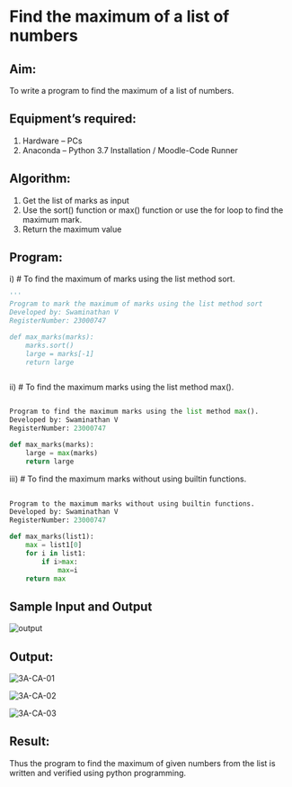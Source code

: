 # Find the maximum of a list of numbers
## Aim:
To write a program to find the maximum of a list of numbers.
## Equipment’s required:
1.	Hardware – PCs
2.	Anaconda – Python 3.7 Installation / Moodle-Code Runner
## Algorithm:
1.	Get the list of marks as input
2.	Use the sort() function or max() function or use the for loop to find the maximum mark.
3.	Return the maximum value
## Program:

i)	# To find the maximum of marks using the list method sort.
```Python
''' 
Program to mark the maximum of marks using the list method sort
Developed by: Swaminathan V
RegisterNumber: 23000747

def max_marks(marks):
    marks.sort()
    large = marks[-1]
    return large



```

ii)	# To find the maximum marks using the list method max().
```Python

Program to find the maximum marks using the list method max().
Developed by: Swaminathan V
RegisterNumber: 23000747

def max_marks(marks):
    large = max(marks)
    return large

```

iii) # To find the maximum marks without using builtin functions.
```Python
 
Program to the maximum marks without using builtin functions.
Developed by: Swaminathan V
RegisterNumber: 23000747

def max_marks(list1):
    max = list1[0]
    for i in list1:
        if i>max:
            max=i
    return max        
```
## Sample Input and Output
![output](./img/max_marks1.jpg) 

## Output:
![3A-CA-01](https://github.com/SwaminathanV23000747/FindMaximum/assets/148931113/ecf7e693-df47-4d72-83d3-72294daaa65b)

![3A-CA-02](https://github.com/SwaminathanV23000747/FindMaximum/assets/148931113/a4661550-e015-495b-a0ea-d890efc7734b)

![3A-CA-03](https://github.com/SwaminathanV23000747/FindMaximum/assets/148931113/0080521d-c451-4c96-8aa3-1f77a02a4e4d)



## Result:
Thus the program to find the maximum of given numbers from the list is written and verified using python programming.
